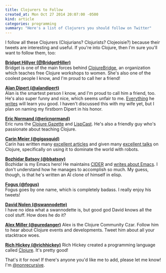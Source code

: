 ```yaml
---
title: Clojurers to Follow
created_at: Mon Oct 27 2014 20:07:00 -0500
kind: article
categories: programming
summary: "Here's a list of Clojurers you should follow on Twitter"
---
```


I follow all these Clojurers (Clojurians? Clojurists? Clojeoisie?)
because their tweets are interesting and useful. If you're into
Clojure, then I'm sure you'll want to follow them, too:

**[Bridget Hillyer (@BridgetHiller)](https://twitter.com/bridgethillyer)**<br />
Bridget is one of the main forces behind
[ClojureBridge](http://www.clojurebridge.org/), an organization which
teaches free Clojure workshops to women. She's also one of the coolest
people I know, and I'm proud to call her a friend!
  
**[Alan Dipert (@alandipert)](https://twitter.com/alandipert)**<br />
Alan is
the smartest person I know, and I'm proud to call him a friend,
too. He's also super funny and nice, which seems unfair to
me. [Everything](http://adzerk.com/blog/2014/10/a-dashboard-with-hoplon/)
he
[writes](http://hoplon.discoursehosting.net/t/lets-talk-about-layout/223/5)
will learn you good. I haven't discussed this with my wife yet, but
I plan on naming my firstborn Dipert in his honor.

**[Eric Normand (@ericnormand)](https://twitter.com/ericnormand)**<br />
Eric runs the [Clojure Gazette](http://www.clojuregazette.com/) and
[LispCast](http://www.purelyfunctional.tv/). He's also a friendly guy
who's passionate about teaching Clojure.

**[Carin Meier (@gigasquid)](https://twitter.com/gigasquid)**<br />
Carin has written many
[excellent articles](http://gigasquidsoftware.com/blog/2014/03/20/world-domination-with-hexapods-and-clojure/)
and given many
[excellent talks](https://www.youtube.com/watch?v=Ty9QDqV-_Ak) on
Clojure, specifically on using it to dominate the world with robots.

**[Bozhidar Batsov (@bbatsov)](https://twitter.com/bbatsov)**<br />
Bozhidar is my Emacs hero! He maintains
[CIDER](https://github.com/clojure-emacs/cider) and
[writes about Emacs](http://emacsredux.com/). I don't understand how
he manages to accomplish so much. My guess, though, is that he's
written an AI clone of himself in elisp.

**[Fogus (@fogus)](https://twitter.com/fogus)**<br />
Fogus goes by one name,
which is completely badass. I really enjoy his tweets!

**[David Nolen (@swannodette)](https://twitter.com/swannodette)**<br />
I have no idea what a swannodette is, but good god David knows all the
cool stuff. How does he do it?

**[Alex Miller (@puredanger)](https://twitter.com/puredanger)**
Alex is the Clojure Community Czar. Follow him to hear about Clojure
events and developments. Tweet him about all your stacktrace woes.

**[Rich Hickey (@richhickey)](https://twitter.com/richhickey)**
Rich Hickey created a programming language called
[Clojure](http://clojure.org/). It's pretty good!

That's it for now! If there's anyone you'd like me to add, please let
me know!  I'm [@nonrecursive](https://twitter.com/nonrecursive).
